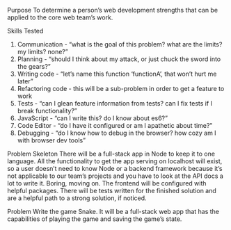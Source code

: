Purpose
To determine a person’s web development strengths that can be applied to the core web team’s work.

Skills Tested

1. Communication - “what is the goal of this problem? what are the limits? my limits? none?”
2. Planning - “should I think about my attack, or just chuck the sword into the gears?”
3. Writing code - “let’s name this function ‘functionA’, that won’t hurt me later”
4. Refactoring code - this will be a sub-problem in order to get a feature to work
5. Tests - “can I glean feature information from tests? can I fix tests if I break functionality?”
6. JavaScript - “can I write this? do I know about es6?”
7. Code Editor - “do I have it configured or am I apathetic about time?”
8. Debugging - “do I know how to debug in the browser? how cozy am I with browser dev tools”

Problem Skeleton
There will be a full-stack app in Node to keep it to one language.
All the functionality to get the app serving on localhost will exist, so a user doesn’t need to know Node or a backend framework because it’s not applicable to our team’s projects and you have to look at the API docs a lot to write it. Boring, moving on.
The frontend will be configured with helpful packages. There will be tests written for the finished solution and are a helpful path to a strong solution, if noticed.

Problem
Write the game Snake. It will be a full-stack web app that has the capabilities of playing the game and saving the game’s state.
